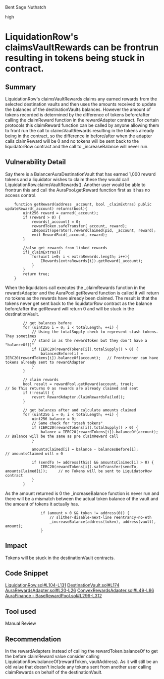 Bent Sage Nuthatch

high

# LiquidationRow's claimsVaultRewards can be frontrun resulting in tokens being stuck in contract.
## Summary
LiquidationRow's claimsVaultRewards claims any earned rewards from the selected destination vaults and then uses the amounts received to update the balances of the destinationVaults balances. However the amount of tokens recorded is determined by the difference of tokens before/after calling the claimReward function in the rewardAdapter contract. For certain protocols this claimReward function can be called by anyone allowing them to front run the call to claimsVaultRewards resulting in the tokens already being in the contract, so the difference in before/after when the adapter calls claimReward will be 0 and no tokens will be sent back to the liquidatorRow contract and the call to _increaseBalance will never run.

## Vulnerability Detail
Say there is a BalancerAuraDestinationVault that has earned 1,000 reward tokens and a liquidator wishes to claim these they would call LiquidationRow.claimsVaultRewards(). Another user would be able to frontrun this and call the AuraPool.getReward function first as it has no access control.
```Solidity
    function getReward(address _account, bool _claimExtras) public updateReward(_account) returns(bool){
        uint256 reward = earned(_account);
        if (reward > 0) {
            rewards[_account] = 0;
            rewardToken.safeTransfer(_account, reward);
            IDeposit(operator).rewardClaimed(pid, _account, reward);
            emit RewardPaid(_account, reward);
        }

        //also get rewards from linked rewards
        if(_claimExtras){
            for(uint i=0; i < extraRewards.length; i++){
                IRewards(extraRewards[i]).getReward(_account);
            }
        }
        return true;
    }
```
When the liquidators call executes the _claimRewards function in the rewardsAdapter and the AuraPool.getReward function is called it will return no tokens as the rewards have already been claimed. The result is that the tokens never get sent back to the liquidatorRow contract as the balance before/after the getReward will return 0 and will be stuck in the destinationVault.
```Solidity
        // get balances before
        for (uint256 i = 0; i < totalLength; ++i) {
            // Using the totalSupply check to represent stash tokens. They sometimes
            // stand in as the rewardToken but they don't have a "balanceOf()"
            if (IERC20(rewardTokens[i]).totalSupply() > 0) {
                balancesBefore[i] = IERC20(rewardTokens[i]).balanceOf(account);   // Frontrunner can have tokens already sent to rewardAdapter
            }
        }

        // claim rewards
        bool result = rewardPool.getReward(account, true);                          // So This returns 0 as rewards are already claimed and sent
        if (!result) {
            revert RewardAdapter.ClaimRewardsFailed();
        }

        // get balances after and calculate amounts claimed
        for (uint256 i = 0; i < totalLength; ++i) {
            uint256 balance = 0;
            // Same check for "stash tokens"
            if (IERC20(rewardTokens[i]).totalSupply() > 0) {
                balance = IERC20(rewardTokens[i]).balanceOf(account);                    // Balance will be the same as pre claimReward call
            }

            amountsClaimed[i] = balance - balancesBefore[i];                                 // amountsClaimed will = 0

            if (sendTo != address(this) && amountsClaimed[i] > 0) {
                IERC20(rewardTokens[i]).safeTransfer(sendTo, amountsClaimed[i]);     // no Tokens will be sent to LiquidatorRow contract
            }
        }
```
As the amount returned is 0 the _increaseBalance function is never run and there will be a mismatch between the actual token balance of the vault and the amount of tokens it actually has.
```Solidity
                if (amount > 0 && token != address(0)) {
                    // slither-disable-next-line reentrancy-no-eth
                    _increaseBalance(address(token), address(vault), amount);
                }
```

## Impact
Tokens will be stuck in the destinationVault contracts.

## Code Snippet
[LiquidationRow.sol#L104-L131](https://github.com/sherlock-audit/2023-06-tokemak/blob/main/v2-core-audit-2023-07-14/src/liquidation/LiquidationRow.sol#L104-L131) 
[DestinationVault.sol#L174](https://github.com/sherlock-audit/2023-06-tokemak/blob/main/v2-core-audit-2023-07-14/src/vault/DestinationVault.sol#L174)
[AuraRewardsAdapter.sol#L20-L26](https://github.com/sherlock-audit/2023-06-tokemak/blob/main/v2-core-audit-2023-07-14/src/destinations/adapters/rewards/AuraRewardsAdapter.sol#L20-L26)
[ConvexRewardsAdapter.sol#L49-L86](https://github.com/sherlock-audit/2023-06-tokemak/blob/main/v2-core-audit-2023-07-14/src/destinations/adapters/rewards/ConvexRewardsAdapter.sol#L49-L86) 
[AuraFinance - BaseRewardPool.sol#L296-L312](https://github.com/aurafinance/convex-platform/blob/816cbfd551a80bb4768f9168144dadbd3e35bd13/contracts/contracts/BaseRewardPool.sol#L296-L312)

## Tool used
Manual Review

## Recommendation
In the rewardAdapters instead of calling the rewardToken.balanceOf to get the before claimReward value consider calling LiquidationRow.balanceOf(rewardToken, vaultAddress). As it will still be an old value that doesn't include any tokens sent from another user calling claimRewards on behalf of the destinationVault.